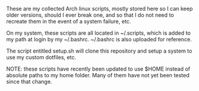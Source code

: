 These are my collected Arch linux scripts, mostly stored here so I can keep
older versions, should I ever break one, and so that I do not need to recreate
them in the event of a system failure, etc.

On my system, these scripts are all located in ~/.scripts, which is added to my path at login by my ~/.bashrc. ~/.bashrc is also uploaded for reference.

The script entitled setup.sh will clone this repository and setup a system to use my custom dotfiles, etc.

NOTE: these scripts have recently been updated to use $HOME instead of absolute paths to my home folder. Many of them have not yet been tested since that change.
